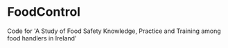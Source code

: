 # FoodControl
Code for 'A Study of Food Safety Knowledge, Practice and Training among food handlers in Ireland'
